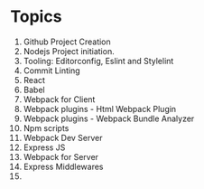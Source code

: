 # Topics

1. Github Project Creation
2. Nodejs Project initiation.
3. Tooling: Editorconfig, Eslint and Stylelint
4. Commit Linting
5. React
6. Babel
7. Webpack for Client
8. Webpack plugins - Html Webpack Plugin
9. Webpack plugins - Webpack Bundle Analyzer
10. Npm scripts
11. Webpack Dev Server
12. Express JS
13. Webpack for Server
14. Express Middlewares
15.
